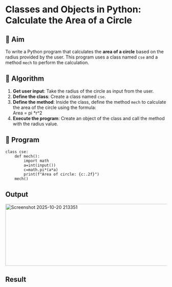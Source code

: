 # Classes and Objects in Python: Calculate the Area of a Circle

## 🎯 Aim
To write a Python program that calculates the **area of a circle** based on the radius provided by the user. This program uses a class named `cse` and a method `mech` to perform the calculation.

## 🧠 Algorithm
1. **Get user input**: Take the radius of the circle as input from the user.
2. **Define the class**: Create a class named `cse`.
3. **Define the method**: Inside the class, define the method `mech` to calculate the area of the circle using the formula:  
   Area = pi *r^2 
4. **Execute the program**: Create an object of the class and call the method with the radius value.

## 🧾 Program
```
class cse:
    def mech():
        import math
        a=int(input())
        c=math.pi*(a*a)
        print(f"Area of circle: {c:.2f}")
    mech()
```

## Output
<img width="699" height="193" alt="Screenshot 2025-10-20 213351" src="https://github.com/user-attachments/assets/28a2511a-8df9-4fd9-aa10-593034f286e1" />

## Result
